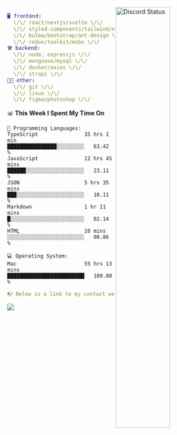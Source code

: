 
<a href="https://discord.com/users/279302975371870218" target="_blank">
    <img width="50%" align="right" alt="Discord Status" src="https://lanyard.cnrad.dev/api/279302975371870218?bg=161B22&borderRadius=5px%205px%200%200&hideTimestamp=true&idleMessage=Just%20chillin%27%20at%20the%20moment&animated=true">
</a>

```yaml
🖥️ frontend: 
  \/\/ react/nextjs/svelte \/\/
  \/\/ styled-components/tailwind/mui/
  \/\/ bulma/bootstrap/ant-design \/\/
  \/\/ redux/toolkit/mobx \/\/
🛠 backend: 
  \/\/ node, expressjs \/\/
  \/\/ mongoose/mysql \/\/
  \/\/ docker/axios \/\/
  \/\/ strapi \/\/
👨‍💻 other: 
  \/\/ git \/\/ 
  \/\/ linux \/\/
  \/\/ figma/photoshop \/\/
```
<!--START_SECTION:waka-->
📊 **This Week I Spent My Time On** 

```text
💬 Programming Languages: 
TypeScript               35 hrs 1 min        ████████████████░░░░░░░░░   63.42 % 
JavaScript               12 hrs 45 mins      ██████░░░░░░░░░░░░░░░░░░░   23.11 % 
JSON                     5 hrs 35 mins       ███░░░░░░░░░░░░░░░░░░░░░░   10.11 % 
Markdown                 1 hr 11 mins        █░░░░░░░░░░░░░░░░░░░░░░░░   02.14 % 
HTML                     28 mins             ░░░░░░░░░░░░░░░░░░░░░░░░░   00.86 % 

💻 Operating System: 
Mac                      55 hrs 13 mins      █████████████████████████   100.00 % 
```


<!--END_SECTION:waka-->
```yaml
📭 Below is a link to my contact website 
```
<a href="https://mxns.xyz" target="_black"> <img src="https://img.shields.io/badge/website-161B22?style=for-the-badge&logo=About.me&logoColor=white"></img> <a/>
